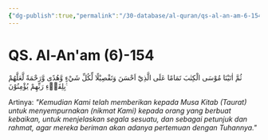 ```yaml
---
{"dg-publish":true,"permalink":"/30-database/al-quran/qs-al-an-am-6-154/"}
---
```



# QS. Al-An'am (6)-154
ثُمَّ اٰتَيْنَا مُوْسَى الْكِتٰبَ تَمَامًا عَلَى الَّذِيْٓ اَحْسَنَ وَتَفْصِيْلًا لِّكُلِّ شَيْءٍ وَّهُدًى وَّرَحْمَةً لَّعَلَّهُمْ بِلِقَاۤءِ رَبِّهِمْ يُؤْمِنُوْنَ ࣖ 

Artinya: *"Kemudian Kami telah memberikan kepada Musa Kitab (Taurat) untuk menyempurnakan (nikmat Kami) kepada orang yang berbuat kebaikan, untuk menjelaskan segala sesuatu, dan sebagai petunjuk dan rahmat, agar mereka beriman akan adanya pertemuan dengan Tuhannya."*
